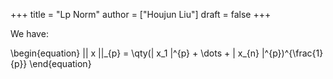 +++
title = "Lp Norm"
author = ["Houjun Liu"]
draft = false
+++

We have:

\begin{equation}
|| x ||\_{p} = \qty(| x\_1 |^{p} + \dots + | x\_{n} |^{p})^{\frac{1}{p}}
\end{equation}
